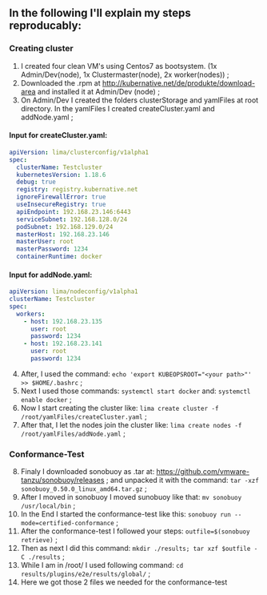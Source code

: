 ## In the following I'll explain my steps reproducably:		
		
		
### Creating cluster
1. I created four clean VM's using Centos7 as bootsystem. (1x Admin/Dev(node), 1x Clustermaster(node), 2x worker(nodes)) ;
2. Downloaded the .rpm at http://kubernative.net/de/produkte/download-area and installed it at Admin/Dev (node) ;
3. On Admin/Dev I created the folders clusterStorage and yamlFiles at root directory. In the yamlFiles I created createCluster.yaml and addNode.yaml ;
		
#### Input for createCluster.yaml:
		
```yaml
apiVersion: lima/clusterconfig/v1alpha1
spec:
  clusterName: Testcluster
  kubernetesVersion: 1.18.6
  debug: true
  registry: registry.kubernative.net
  ignoreFirewallError: true
  useInsecureRegistry: true
  apiEndpoint: 192.168.23.146:6443
  serviceSubnet: 192.168.128.0/24
  podSubnet: 192.168.129.0/24
  masterHost: 192.168.23.146
  masterUser: root
  masterPassword: 1234
  containerRuntime: docker
```
		
#### Input for addNode.yaml:
		
```yaml
apiVersion: lima/nodeconfig/v1alpha1
clusterName: Testcluster
spec:
  workers:
    - host: 192.168.23.135
      user: root
      password: 1234
    - host: 192.168.23.141
      user: root
      password: 1234
```
		
4. After, I used the command: `echo 'export KUBEOPSROOT="<your path>"' >> $HOME/.bashrc` ;
5. Next I used those commands: `systemctl start docker` and: `systemctl enable docker` ;
6. Now I start creating the cluster like: `lima create cluster -f /root/yamlFiles/createCluster.yaml` ;
7. After that, I let the nodes join the cluster like: `lima create nodes -f /root/yamlFiles/addNode.yaml` ;
		
### Conformance-Test
8. Finaly I downloaded sonobuoy as .tar at: https://github.com/vmware-tanzu/sonobuoy/releases ; and unpacked it with the command: `tar -xzf sonobuoy_0.50.0_linux_amd64.tar.gz` ;
9. After I moved in sonobuoy I moved sunobuoy like that: `mv sonobuoy /usr/local/bin` ;
10. In the End I started the conformance-test like this: `sonobuoy run --mode=certified-conformance` ;
11. After the conformance-test I followed your steps: `outfile=$(sonobuoy retrieve)` ;
12. Then as next I did this command: `mkdir ./results; tar xzf $outfile -C ./results` ;
13. While I am in /root/ I used following command: `cd results/plugins/e2e/results/global/` ;
14. Here we got those 2 files we needed for the conformance-test
		
		
		
